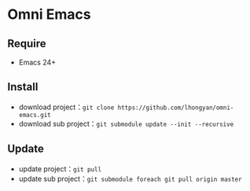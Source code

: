# Omni Emacs


## Require

- Emacs 24+

## Install

* download project：`git clone https://github.com/lhongyan/omni-emacs.git`
* download sub project：`git submodule update --init --recursive`

## Update

* update project：`git pull`
* update sub project：`git submodule foreach git pull origin master`
